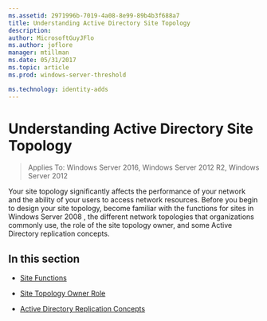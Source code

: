 ```yaml
---
ms.assetid: 2971996b-7019-4a08-8e99-89b4b3f688a7
title: Understanding Active Directory Site Topology
description:
author: MicrosoftGuyJFlo
ms.author: joflore
manager: mtillman
ms.date: 05/31/2017
ms.topic: article
ms.prod: windows-server-threshold

ms.technology: identity-adds
---
```


# Understanding Active Directory Site Topology

>Applies To: Windows Server 2016, Windows Server 2012 R2, Windows Server 2012

Your site topology significantly affects the performance of your network and the ability of your users to access network resources. Before you begin to design your site topology, become familiar with the functions for sites in  Windows Server 2008 , the different network topologies that organizations commonly use, the role of the site topology owner, and some Active Directory replication concepts.  
  
## In this section  
  
-   [Site Functions](../../ad-ds/plan/Site-Functions.md)  
  
-   [Site Topology Owner Role](../../ad-ds/plan/Site-Topology-Owner-Role.md)  
  
-   [Active Directory Replication Concepts](../../ad-ds/get-started/replication/Active-Directory-Replication-Concepts.md)  
  


